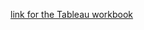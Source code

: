 [link for the Tableau workbook](https://public.tableau.com/shared/8456QBD7Z?:display_count=n&:origin=viz_share_link)
